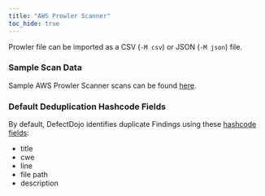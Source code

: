```yaml
---
title: "AWS Prowler Scanner"
toc_hide: true
---
```

Prowler file can be imported as a CSV (`-M csv`) or JSON (`-M json`) file.

### Sample Scan Data
Sample AWS Prowler Scanner scans can be found [here](https://github.com/DefectDojo/django-DefectDojo/tree/master/unittests/scans/aws_prowler).

### Default Deduplication Hashcode Fields
By default, DefectDojo identifies duplicate Findings using these [hashcode fields](https://docs.defectdojo.com/en/working_with_findings/finding_deduplication/about_deduplication/):

- title
- cwe
- line
- file path
- description

